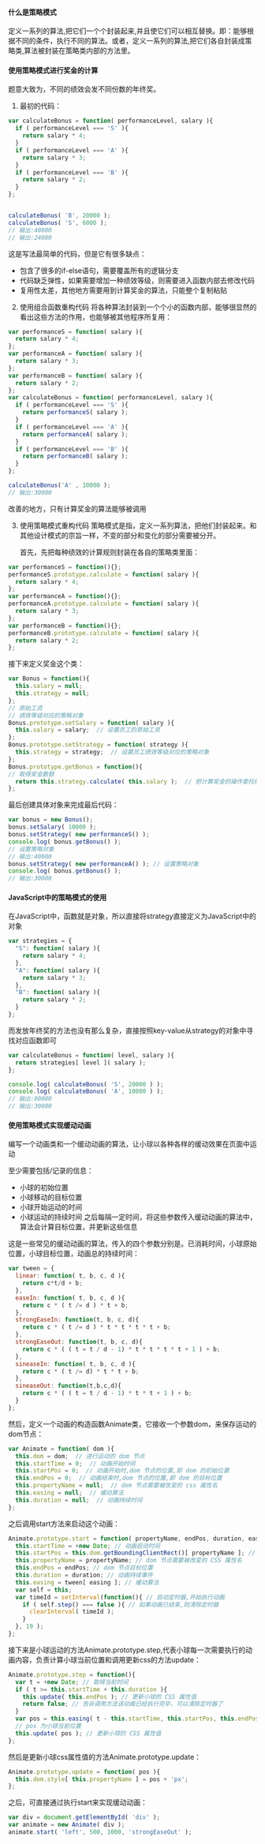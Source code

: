 #### 什么是策略模式
定义一系列的算法,把它们一个个封装起来,并且使它们可以相互替换。即：能够根据不同的条件，执行不同的算法。或者，定义一系列的算法,把它们各自封装成策略类,算法被封装在策略类内部的方法里。

#### 使用策略模式进行奖金的计算
题意大致为，不同的绩效会发不同份数的年终奖。
1. 最初的代码：
```JavaScript
var calculateBonus = function( performanceLevel, salary ){
  if ( performanceLevel === 'S' ){
    return salary * 4;
  }
  if ( performanceLevel === 'A' ){
    return salary * 3;
  }
  if ( performanceLevel === 'B' ){
    return salary * 2;
  }
};


calculateBonus( 'B', 20000 );
calculateBonus( 'S', 6000 );
// 输出:40000
// 输出:24000
```
这是写法最简单的代码，但是它有很多缺点：
  * 包含了很多的if-else语句，需要覆盖所有的逻辑分支 
  * 代码缺乏弹性，如果需要增加一种绩效等级，则需要进入函数内部去修改代码
  * 复用性太差，其他地方需要用到计算奖金的算法，只能整个复制粘贴


2. 使用组合函数重构代码
    将各种算法封装到一个个小的函数内部，能够很显然的看出这些方法的作用，也能够被其他程序所复用：
```JavaScript
var performanceS = function( salary ){
  return salary * 4;
};
var performanceA = function( salary ){
  return salary * 3;
};
var performanceB = function( salary ){
  return salary * 2;
};
var calculateBonus = function( performanceLevel, salary ){
  if ( performanceLevel === 'S' ){
    return performanceS( salary );
  } 
  if ( performanceLevel === 'A' ){
    return performanceA( salary );
  } 
  if ( performanceLevel === 'B' ){
    return performanceB( salary );
  }
};

calculateBonus('A' , 10000 );
// 输出:30000
```
   
   改善的地方，只有计算奖金的算法能够被调用

3. 使用策略模式重构代码
    策略模式是指，定义一系列算法，把他们封装起来。和其他设计模式的宗旨一样，不变的部分和变化的部分需要被分开。

    首先，先把每种绩效的计算规则封装在各自的策略类里面：
```JavaScript
var performanceS = function(){};
performanceS.prototype.calculate = function( salary ){
  return salary * 4;
};
var performanceA = function(){};
performanceA.prototype.calculate = function( salary ){
  return salary * 3;
};
var performanceB = function(){};
performanceB.prototype.calculate = function( salary ){
  return salary * 2;
};
```
   接下来定义奖金这个类：
```JavaScript
var Bonus = function(){
  this.salary = null;
  this.strategy = null;
};
// 原始工资
// 绩效等级对应的策略对象
Bonus.prototype.setSalary = function( salary ){
  this.salary = salary;  // 设置员工的原始工资
};
Bonus.prototype.setStrategy = function( strategy ){
  this.strategy = strategy;  // 设置员工绩效等级对应的策略对象
};
Bonus.prototype.getBonus = function(){
// 取得奖金数额
  return this.strategy.calculate( this.salary );  // 把计算奖金的操作委托给对应的策略对象
};
```
   最后创建具体对象来完成最后代码：
```JavaScript
var bonus = new Bonus();
bonus.setSalary( 10000 );
bonus.setStrategy( new performanceS() );
console.log( bonus.getBonus() );
// 设置策略对象
// 输出:40000
bonus.setStrategy( new performanceA() ); // 设置策略对象
console.log( bonus.getBonus() );
// 输出:30000
```

#### JavaScript中的策略模式的使用
在JavaScript中，函数就是对象，所以直接将strategy直接定义为JavaScript中的对象
```JavaScript
var strategies = {
  "S": function( salary ){
    return salary * 4;
  },
  "A": function( salary ){
    return salary * 3;
  },
  "B": function( salary ){
    return salary * 2;
  }
};
```
而发放年终奖的方法也没有那么复杂，直接按照key-value从strategy的对象中寻找对应函数即可
```JavaScript
var calculateBonus = function( level, salary ){
  return strategies[ level ]( salary );
};

console.log( calculateBonus( 'S', 20000 ) );
console.log( calculateBonus( 'A', 10000 ) );
// 输出:80000
// 输出:30000
```

#### 使用策略模式实现缓动动画
编写一个动画类和一个缓动动画的算法，让小球以各种各样的缓动效果在页面中运动

至少需要包括/记录的信息：
* 小球的初始位置
* 小球移动的目标位置
* 小球开始运动的时间
* 小球运动的持续时间
之后每隔一定时间，将这些参数传入缓动动画的算法中，算法会计算目标位置，并更新这些信息

这是一些常见的缓动动画的算法，传入的四个参数分别是。已消耗时间，小球原始位置，小球目标位置，动画总的持续时间：
```JavaScript
var tween = {
  linear: function( t, b, c, d ){
    return c*t/d + b;
  },
  easeIn: function( t, b, c, d ){
    return c * ( t /= d ) * t + b;
  },
  strongEaseIn: function(t, b, c, d){
    return c * ( t /= d ) * t * t * t * t + b;
  },
  strongEaseOut: function(t, b, c, d){
    return c * ( ( t = t / d - 1) * t * t * t * t + 1 ) + b;
  },
  sineaseIn: function( t, b, c, d ){
    return c * ( t /= d) * t * t + b;
  },
  sineaseOut: function(t,b,c,d){
    return c * ( ( t = t / d - 1) * t * t + 1 ) + b;
  }
};
```
然后，定义一个动画的构造函数Animate类，它接收一个参数dom，来保存运动的dom节点：
```JavaScript
var Animate = function( dom ){
  this.dom = dom;  // 进行运动的 dom 节点
  this.startTime = 0;  // 动画开始时间
  this.startPos = 0;  // 动画开始时,dom 节点的位置,即 dom 的初始位置
  this.endPos = 0;  // 动画结束时,dom 节点的位置,即 dom 的目标位置
  this.propertyName = null;  // dom 节点需要被改变的 css 属性名
  this.easing = null;  // 缓动算法
  this.duration = null;  // 动画持续时间
};
```
之后调用start方法来启动这个动画：
```JavaScript
Animate.prototype.start = function( propertyName, endPos, duration, easing ){
  this.startTime = +new Date; // 动画启动时间
  this.startPos = this.dom.getBoundingClientRect()[ propertyName ]; // dom 节点初始位置，该方法兼容性不好
  this.propertyName = propertyName; // dom 节点需要被改变的 CSS 属性名
  this.endPos = endPos; // dom 节点目标位置
  this.duration = duration; // 动画持续事件
  this.easing = tween[ easing ]; // 缓动算法
  var self = this;
  var timeId = setInterval(function(){ // 启动定时器,开始执行动画
    if ( self.step() === false ){ // 如果动画已结束,则清除定时器
      clearInterval( timeId );
    }
  }, 19 );
};
```
接下来是小球运动的方法Animate.prototype.step,代表小球每一次需要执行的动画内容，负责计算小球当前位置和调用更新css的方法update：
```JavaScript
Animate.prototype.step = function(){
  var t = +new Date; // 取得当前时间
  if ( t >= this.startTime + this.duration ){
    this.update( this.endPos ); // 更新小球的 CSS 属性值
    return false; // 告诉调用方法该动画已经执行完毕，可以清除定时器了
  }
  var pos = this.easing( t - this.startTime, this.startPos, this.endPos - this.startPos, this.duration );
  // pos 为小球当前位置
  this.update( pos ); // 更新小球的 CSS 属性值
};
```
然后是更新小球css属性值的方法Animate.prototype.update：
```JavaScript
Animate.prototype.update = function( pos ){
  this.dom.style[ this.propertyName ] = pos + 'px';
};
```
之后，可直接通过执行start来实现缓动动画：
```JavaScript
var div = document.getElementById( 'div' );
var animate = new Animate( div );
animate.start( 'left', 500, 1000, 'strongEaseOut' );
```






